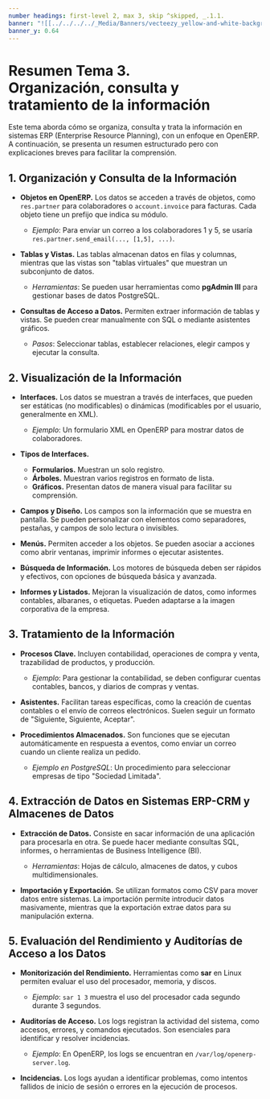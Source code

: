 ```yaml
---
number headings: first-level 2, max 3, skip ^skipped, _.1.1.
banner: "![[../../../../_Media/Banners/vecteezy_yellow-and-white-background-with-a-wave-pattern-the-yellow_53887306.jpg]]"
banner_y: 0.64
---
```


# **Resumen Tema 3.**  <br>Organización, consulta y tratamiento de la información

Este tema aborda cómo se organiza, consulta y trata la información en sistemas ERP (Enterprise Resource Planning), con un enfoque en OpenERP. A continuación, se presenta un resumen estructurado pero con explicaciones breves para facilitar la comprensión.

## 1. Organización y Consulta de la Información
- **Objetos en OpenERP.** Los datos se acceden a través de objetos, como `res.partner` para colaboradores o `account.invoice` para facturas. Cada objeto tiene un prefijo que indica su módulo.
  - *Ejemplo*: Para enviar un correo a los colaboradores 1 y 5, se usaría `res.partner.send_email(..., [1,5], ...)`.
  
- **Tablas y Vistas.** Las tablas almacenan datos en filas y columnas, mientras que las vistas son "tablas virtuales" que muestran un subconjunto de datos. 
  - *Herramientas*: Se pueden usar herramientas como **pgAdmin III** para gestionar bases de datos PostgreSQL.

- **Consultas de Acceso a Datos.** Permiten extraer información de tablas y vistas. Se pueden crear manualmente con SQL o mediante asistentes gráficos.
  - *Pasos*: Seleccionar tablas, establecer relaciones, elegir campos y ejecutar la consulta.

## 2. Visualización de la Información
- **Interfaces.** Los datos se muestran a través de interfaces, que pueden ser estáticas (no modificables) o dinámicas (modificables por el usuario, generalmente en XML).
  - *Ejemplo*: Un formulario XML en OpenERP para mostrar datos de colaboradores.

- **Tipos de Interfaces.**
  - **Formularios.** Muestran un solo registro.
  - **Árboles.** Muestran varios registros en formato de lista.
  - **Gráficos.** Presentan datos de manera visual para facilitar su comprensión.

- **Campos y Diseño.** Los campos son la información que se muestra en pantalla. Se pueden personalizar con elementos como separadores, pestañas, y campos de solo lectura o invisibles.

- **Menús.** Permiten acceder a los objetos. Se pueden asociar a acciones como abrir ventanas, imprimir informes o ejecutar asistentes.

- **Búsqueda de Información.** Los motores de búsqueda deben ser rápidos y efectivos, con opciones de búsqueda básica y avanzada.

- **Informes y Listados.** Mejoran la visualización de datos, como informes contables, albaranes, o etiquetas. Pueden adaptarse a la imagen corporativa de la empresa.

## 3. Tratamiento de la Información
- **Procesos Clave.** Incluyen contabilidad, operaciones de compra y venta, trazabilidad de productos, y producción.
  - *Ejemplo*: Para gestionar la contabilidad, se deben configurar cuentas contables, bancos, y diarios de compras y ventas.

- **Asistentes.** Facilitan tareas específicas, como la creación de cuentas contables o el envío de correos electrónicos. Suelen seguir un formato de "Siguiente, Siguiente, Aceptar".

- **Procedimientos Almacenados.** Son funciones que se ejecutan automáticamente en respuesta a eventos, como enviar un correo cuando un cliente realiza un pedido.
  - *Ejemplo en PostgreSQL*: Un procedimiento para seleccionar empresas de tipo "Sociedad Limitada".

## 4. Extracción de Datos en Sistemas ERP-CRM y Almacenes de Datos
- **Extracción de Datos.** Consiste en sacar información de una aplicación para procesarla en otra. Se puede hacer mediante consultas SQL, informes, o herramientas de Business Intelligence (BI).
  - *Herramientas*: Hojas de cálculo, almacenes de datos, y cubos multidimensionales.

- **Importación y Exportación.** Se utilizan formatos como CSV para mover datos entre sistemas. La importación permite introducir datos masivamente, mientras que la exportación extrae datos para su manipulación externa.

## 5. Evaluación del Rendimiento y Auditorías de Acceso a los Datos
- **Monitorización del Rendimiento.** Herramientas como **sar** en Linux permiten evaluar el uso del procesador, memoria, y discos.
  - *Ejemplo*: `sar 1 3` muestra el uso del procesador cada segundo durante 3 segundos.

- **Auditorías de Acceso.** Los logs registran la actividad del sistema, como accesos, errores, y comandos ejecutados. Son esenciales para identificar y resolver incidencias.
  - *Ejemplo*: En OpenERP, los logs se encuentran en `/var/log/openerp-server.log`.

- **Incidencias.** Los logs ayudan a identificar problemas, como intentos fallidos de inicio de sesión o errores en la ejecución de procesos.
